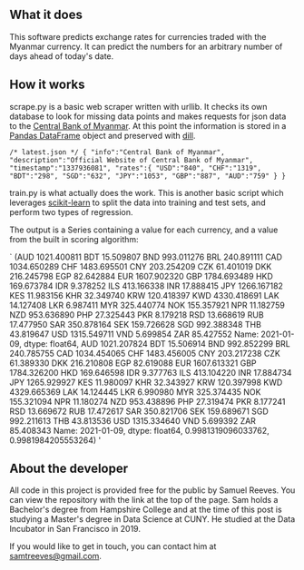 ## What it does

This software predicts exchange rates for currencies traded with the Myanmar currency.  It can predict the numbers for an arbitrary number of days ahead of today's date.

## How it works

scrape.py is a basic web scraper written with urllib.  It checks its own database to look for missing data points and makes requests for json data to the [Central Bank of Myanmar](https://forex.cbm.gov.mm/api/).  At this point the information is stored in a [Pandas DataFrame](https://pandas.pydata.org/pandas-docs/stable/reference/api/pandas.DataFrame.html) object and preserved with [dill](https://pypi.org/project/dill/).

`
        /* latest.json */
        {
            "info":"Central Bank of Myanmar",
            "description":"Official Website of Central Bank of Myanmar",
            "timestamp":"1337936081",
            "rates":{
                "USD":"840",
                "CHF":"1319",
                "BDT":"298",
                "SGD":"632",
                "JPY":"1053",
                "GBP":"887",
                "AUD":"759"
                }
            }
`

train.py is what actually does the work.  This is another basic script which leverages [scikit-learn](https://scikit-learn.org/stable/modules/classes.html#module-sklearn.linear_model) to split the data into training and test sets, and perform two types of regression.

The output is a Series containing a value for each currency, and a value from the built in scoring algorithm:

`
(AUD    1021.400811
 BDT      15.509807
 BND     993.011276
 BRL     240.891111
 CAD    1034.650289
 CHF    1483.695501
 CNY     203.254209
 CZK      61.401019
 DKK     216.245798
 EGP      82.642884
 EUR    1607.902320
 GBP    1784.693489
 HKD     169.673784
 IDR       9.378252
 ILS     413.166338
 INR      17.888415
 JPY    1266.167182
 KES      11.983156
 KHR      32.349740
 KRW     120.418397
 KWD    4330.418691
 LAK      14.127408
 LKR       6.987411
 MYR     325.440774
 NOK     155.357921
 NPR      11.182759
 NZD     953.636890
 PHP      27.325443
 PKR       8.179218
 RSD      13.668619
 RUB      17.477950
 SAR     350.878164
 SEK     159.726628
 SGD     992.388348
 THB      43.819647
 USD    1315.549711
 VND       5.699854
 ZAR      85.427552
 Name: 2021-01-09, dtype: float64,
 AUD    1021.207824
 BDT      15.506914
 BND     992.852299
 BRL     240.785755
 CAD    1034.454065
 CHF    1483.456005
 CNY     203.217238
 CZK      61.389330
 DKK     216.210808
 EGP      82.619088
 EUR    1607.613321
 GBP    1784.326200
 HKD     169.646598
 IDR       9.377763
 ILS     413.104220
 INR      17.884734
 JPY    1265.929927
 KES      11.980097
 KHR      32.343927
 KRW     120.397998
 KWD    4329.665369
 LAK      14.124445
 LKR       6.990980
 MYR     325.374435
 NOK     155.321094
 NPR      11.180274
 NZD     953.438896
 PHP      27.319474
 PKR       8.177241
 RSD      13.669672
 RUB      17.472617
 SAR     350.821706
 SEK     159.689671
 SGD     992.211613
 THB      43.813536
 USD    1315.334640
 VND       5.699392
 ZAR      85.408343
 Name: 2021-01-09, dtype: float64,
 0.9981319096033762,
 0.9981984205553264)
'

## About the developer

All code in this project is provided free for the public by Samuel Reeves.  You can view the repository with the link at the top of the page.  Sam holds a Bachelor's degree from Hampshire College and at the time of this post is studying a Master's degree in Data Science at CUNY.  He studied at the Data Incubator in San Francisco in 2019.

If you would like to get in touch, you can contact him at samtreeves@gmail.com.
